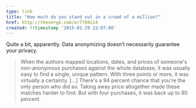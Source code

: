 ```yaml
---
type: link
title: "How much do you stand out in a crowd of a million?"
href: http://theverge.com/e/7709114
created: !!timestamp '2015-01-29 22:07:00'
---
```

Quite a bit, apparently. Data anonymizing doesn’t necessarily guarantee your privacy.

> When the authors mapped locations, dates, and prices of someone's non-anonymous purchases against the whole database, it was usually easy to find a single, unique pattern. With three points or more, it was virtually a certainty. [...] There's a 94 percent chance that you're the only person who did so. Taking away price altogether made these matches harder to find. But with four purchases, it was back up to 90 percent.

